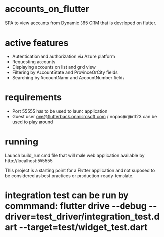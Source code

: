 # accounts_on_flutter

SPA to view accounts from Dynamic 365 CRM that is developed on flutter.
# active features
 - Autentication and authorization via Azure platform
 - Requesting accounts
 - Displaying accounts on list and grid view
 - Filtering by AccountState and ProvinceOrCity fields
 - Searching by AccountNamr and AccountNumber fields

# requirements
- Port 55555 has to be used to launc application
- Guest user one@flutterback.onmicrosoft.com / nopas@r@n123 can be used to play around

# running
 Launch build_run.cmd file that will male web application available by http://localhost:555555

This project is a starting point for a Flutter application and not suposed to be considered as best practices or production-ready-template.

# integration test can be run by commmand: flutter drive --debug --driver=test_driver/integration_test.dart --target=test/widget_test.dart